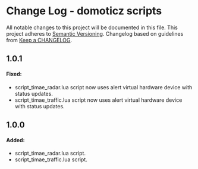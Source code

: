 # Change Log - domoticz scripts
All notable changes to this project will be documented in this file.
This project adheres to [Semantic Versioning](http://semver.org/).
Changelog based on guidelines from [Keep a CHANGELOG](http://keepachangelog.com/).

## 1.0.1
#### Fixed:
- script_timae_radar.lua script now uses alert virtual hardware device with status updates.
- script_timae_traffic.lua script now uses alert virtual hardware device with status updates.

## 1.0.0
#### Added:
- script_timae_radar.lua script.
- script_timae_traffic.lua script.